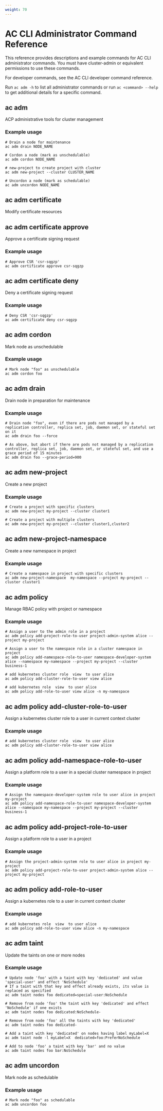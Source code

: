 ```yaml
---
weight: 70
---
```


# AC CLI Administrator Command Reference

This reference provides descriptions and example commands for AC CLI administrator commands. You must have cluster-admin or equivalent permissions to use these commands.

For developer commands, see the AC CLI developer command reference.

Run `ac adm -h` to list all administrator commands or run `ac <command> --help` to get additional details for a specific command.


## ac adm

ACP administrative tools for cluster management

### Example usage

```
# Drain a node for maintenance
ac adm drain NODE_NAME

# Cordon a node (mark as unschedulable)
ac adm cordon NODE_NAME

# new-project to create project with cluster
ac adm new-project --cluster CLUSTER_NAME

# Uncordon a node (mark as schedulable)
ac adm uncordon NODE_NAME
```

## ac adm certificate

Modify certificate resources

## ac adm certificate approve

Approve a certificate signing request

### Example usage

```
# Approve CSR 'csr-sqgzp'
ac adm certificate approve csr-sqgzp
```

## ac adm certificate deny

Deny a certificate signing request

### Example usage

```
# Deny CSR 'csr-sqgzp'
ac adm certificate deny csr-sqgzp
```

## ac adm cordon

Mark node as unschedulable

### Example usage

```
# Mark node "foo" as unschedulable
ac adm cordon foo
```

## ac adm drain

Drain node in preparation for maintenance

### Example usage

```
# Drain node "foo", even if there are pods not managed by a replication controller, replica set, job, daemon set, or stateful set on it
ac adm drain foo --force

# As above, but abort if there are pods not managed by a replication controller, replica set, job, daemon set, or stateful set, and use a grace period of 15 minutes
ac adm drain foo --grace-period=900
```

## ac adm new-project

Create a new project

### Example usage

```
# Create a project with specific clusters
ac adm new-project my-project --cluster cluster1

# Create a project with multiple clusters
ac adm new-project my-project --cluster cluster1,cluster2
```

## ac adm new-project-namespace

Create a new namespace in project

### Example usage

```
# Create a namespace in project with specific clusters
ac adm new-project-namespace  my-namespace --project my-project --cluster cluster1
```

## ac adm policy

Manage RBAC policy with project or namespace

### Example usage

```
# Assign a user to the admin role in a project
ac adm policy add-project-role-to-user project-admin-system alice --project my-project

# Assign a user to the namespace role in a cluster namespace in project
ac adm policy add-namespace-role-to-user namespace-developer-system alice --namespace my-namespace --project my-project --cluster business-1

# add kubernetes cluster role  view  to user alice
ac adm policy add-cluster-role-to-user view alice

# add kubernetes role  view  to user alice
ac adm policy add-role-to-user view alice -n my-namespace

```

## ac adm policy add-cluster-role-to-user

Assign a kubernetes cluster role to a user in current context cluster

### Example usage

```
# add kubernetes cluster role  view  to user alice
ac adm policy add-cluster-role-to-user view alice
```

## ac adm policy add-namespace-role-to-user

Assign a platform role to a user in a special cluster namespace in project

### Example usage

```
# Assign the namespace-developer-system role to user alice in project my-project
ac adm policy add-namespace-role-to-user namespace-developer-system alice --namespace my-namespace --project my-project --cluster business-1
```

## ac adm policy add-project-role-to-user

Assign a platform role to a user in a project

### Example usage

```
# Assign the project-admin-system role to user alice in project my-project
ac adm policy add-project-role-to-user project-admin-system alice --project my-project
```

## ac adm policy add-role-to-user

Assign a kubernetes role to a user in current context cluster

### Example usage

```
# add kubernetes role  view  to user alice
ac adm policy add-role-to-user view alice -n my-namespace
```

## ac adm taint

Update the taints on one or more nodes

### Example usage

```
# Update node 'foo' with a taint with key 'dedicated' and value 'special-user' and effect 'NoSchedule'
# If a taint with that key and effect already exists, its value is replaced as specified
ac adm taint nodes foo dedicated=special-user:NoSchedule

# Remove from node 'foo' the taint with key 'dedicated' and effect 'NoSchedule' if one exists
ac adm taint nodes foo dedicated:NoSchedule-

# Remove from node 'foo' all the taints with key 'dedicated'
ac adm taint nodes foo dedicated-

# Add a taint with key 'dedicated' on nodes having label myLabel=X
ac adm taint node -l myLabel=X  dedicated=foo:PreferNoSchedule

# Add to node 'foo' a taint with key 'bar' and no value
ac adm taint nodes foo bar:NoSchedule
```

## ac adm uncordon

Mark node as schedulable

### Example usage

```
# Mark node "foo" as schedulable
ac adm uncordon foo
```